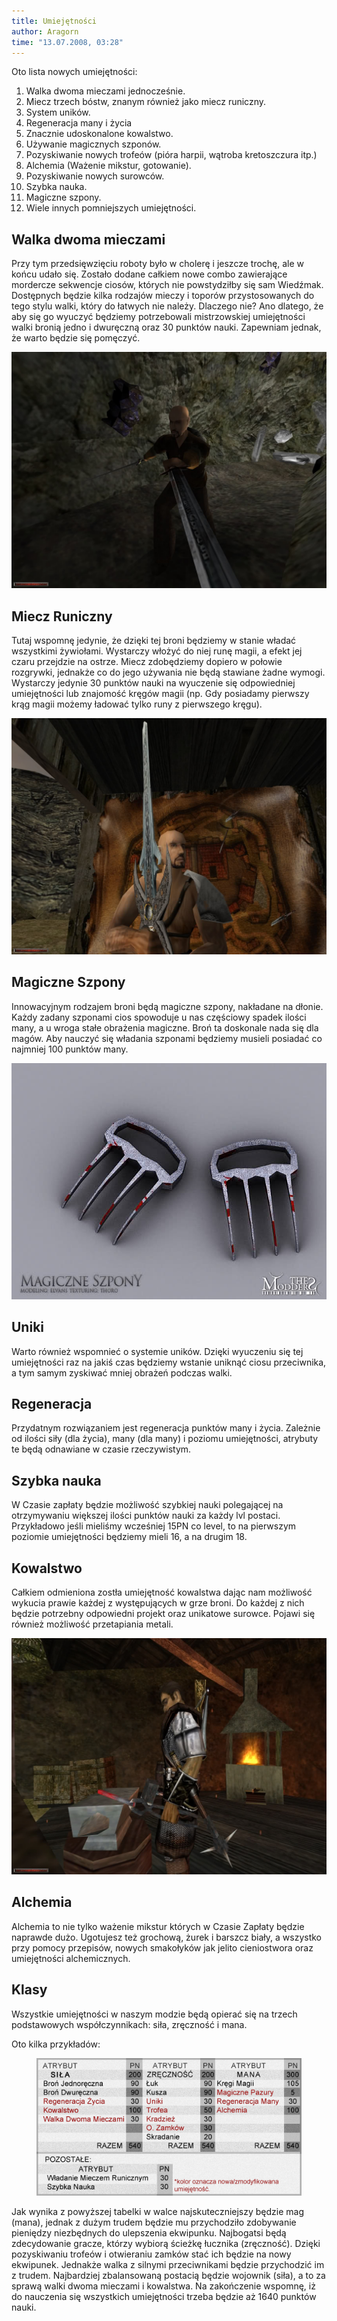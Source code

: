 ```yaml
---
title: Umiejętności
author: Aragorn
time: "13.07.2008, 03:28"
---
```


Oto lista nowych umiejętności:

1. Walka dwoma mieczami jednocześnie.
1. Miecz trzech bóstw, znanym również jako miecz runiczny.
1. System uników.
1. Regeneracja many i życia
1. Znacznie udoskonalone kowalstwo.
1. Używanie magicznych szponów.
1. Pozyskiwanie nowych trofeów (pióra harpii, wątroba kretoszczura itp.)
1. Alchemia (Ważenie mikstur, gotowanie).
1. Pozyskiwanie nowych surowców.
1. Szybka nauka.
1. Magiczne szpony.
1. Wiele innych pomniejszych umiejętności.

## Walka dwoma mieczami
<div class="left">
Przy tym przedsięwzięciu roboty było w cholerę i jeszcze trochę, ale w końcu udało się. 
Zostało dodane całkiem nowe combo zawierające mordercze sekwencje ciosów, których nie powstydziłby się sam Wiedźmak. 
Dostępnych będzie kilka rodzajów mieczy i toporów przystosowanych do tego stylu walki, który do łatwych nie należy. 
Dlaczego nie? Ano dlatego, że aby się go wyuczyć będziemy potrzebowali mistrzowskiej umiejętności walki bronią jedno i dwuręczną oraz 30 punktów nauki. 
Zapewniam jednak, że warto będzie się pomęczyć.
</div>

[![duale](/gallery/screenshots/duale-2.jpg)](/gallery/screenshots/duale-2.jpg)

## Miecz Runiczny
<div class="right">
Tutaj wspomnę jedynie, że dzięki tej broni będziemy w stanie władać wszystkimi żywiołami. 
Wystarczy włożyć do niej runę magii, a efekt jej czaru przejdzie na ostrze. 
Miecz zdobędziemy dopiero w połowie rozgrywki, jednakże co do jego używania nie będą stawiane żadne wymogi. 
Wystarczy jedynie 30 punktów nauki na wyuczenie się odpowiedniej umiejętności lub znajomość kręgów magii (np. Gdy posiadamy pierwszy krąg magii możemy ładować tylko runy z pierwszego kręgu).
</div>

[![Miecz Runiczny](/gallery/screenshots/miecz-runiczny.jpg)](/gallery/screenshots/miecz-runiczny.jpg)

## Magiczne Szpony
<div class="right">
Innowacyjnym rodzajem broni będą magiczne szpony, nakładane na dłonie. 
Każdy zadany szponami cios spowoduje u nas częściowy spadek ilości many, a u wroga stałe obrażenia magiczne. 
Broń ta doskonale nada się dla magów. Aby nauczyć się władania szponami będziemy musieli posiadać co najmniej 100 punktów many.
</div>

[![magiczne szpony](/gallery/renders/magiczne-szpony.jpg)](/gallery/renders/magiczne-szpony.jpg)

## Uniki
Warto również wspomnieć o systemie uników. 
Dzięki wyuczeniu się tej umiejętności raz na jakiś czas będziemy wstanie uniknąć ciosu przeciwnika, a tym samym zyskiwać mniej obrażeń podczas walki.

## Regeneracja
Przydatnym rozwiązaniem jest regeneracja punktów many i życia. 
Zależnie od ilości siły (dla życia), many (dla many) i poziomu umiejętności, atrybuty te będą odnawiane w czasie rzeczywistym.

## Szybka nauka
W Czasie zapłaty będzie możliwość szybkiej nauki polegającej na otrzymywaniu większej ilości punktów nauki za każdy lvl postaci. 
Przykładowo jeśli mieliśmy wcześniej 15PN co level, to na pierwszym poziomie umiejętności będziemy mieli 16, a na drugim 18.

## Kowalstwo
<div class="left">
Całkiem odmieniona zostła umiejętność kowalstwa dając nam możliwość wykucia prawie każdej z występujących w grze broni. 
Do każdej z nich będzie potrzebny odpowiedni projekt oraz unikatowe surowce. 
Pojawi się również możliwość przetapiania metali.
</div>

[![kowalstwo](/gallery/screenshots/kowalstwo.jpg)](/gallery/screenshots/kowalstwo.jpg)

## Alchemia
Alchemia to nie tylko ważenie mikstur których w Czasie Zapłaty będzie naprawde dużo. 
Ugotujesz też grochową, żurek i barszcz biały, a wszystko przy pomocy przepisów, nowych smakołyków jak jelito cieniostwora oraz umiejętności alchemicznych.

## Klasy
Wszystkie umiejętności w naszym modzie będą opierać się na trzech podstawowych współczynnikach: siła, zręczność i mana.

Oto kilka przykładów:

<a href="/images/atrybuty-tabela.gif"><figure><img alt="tabela" src="/images/atrybuty-tabela.gif"></figure></a>

Jak wynika z powyższej tabelki w walce najskuteczniejszy będzie mag (mana), jednak z dużym trudem będzie mu przychodziło zdobywanie pieniędzy niezbędnych do ulepszenia ekwipunku.
Najbogatsi będą zdecydowanie gracze, którzy wybiorą ścieżkę łucznika (zręczność). 
Dzięki pozyskiwaniu trofeów i otwieraniu zamków stać ich będzie na nowy ekwipunek. 
Jednakże walka z silnymi przeciwnikami będzie przychodzić im z trudem. 
Najbardziej zbalansowaną postacią będzie wojownik (siła), a to za sprawą walki dwoma mieczami i kowalstwa. 
Na zakończenie wspomnę, iż do nauczenia się wszystkich umiejętności trzeba będzie aż 1640 punktów nauki.

<style>
#text h2 {
	text-align: center;
}
#text .left, #text .right {
    display: inline-block;
    width: 500px;
    margin-right: 16px;
}

#text p {
    display: inline-block;
    vertical-align: top;
}

#text img {
    display: inline-block;
    width: 140px;
    margin: -10px -11px;
}

#text .right {
    float: right;
}
#text img[alt=tabela] {
    max-width: 100%;
    max-height: 100%;
    width: initial;
    height: initial;
    margin: 0 auto;
}
figure {
    text-align: center;
}
</style>